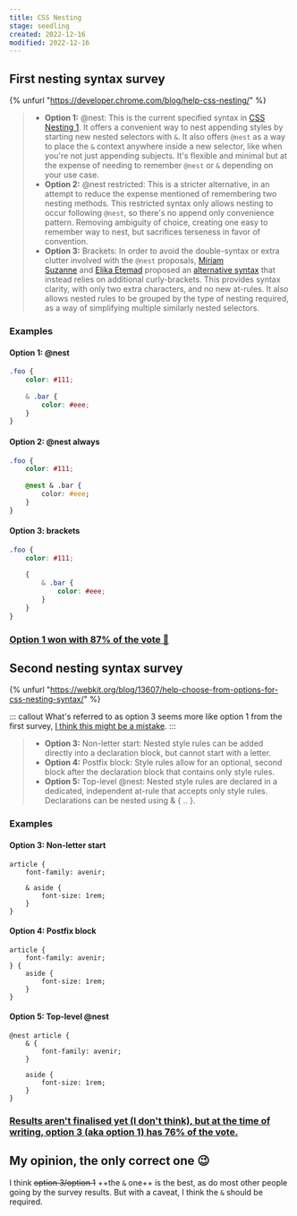 ```yaml
---
title: CSS Nesting
stage: seedling
created: 2022-12-16
modified: 2022-12-16
---
```


## First nesting syntax survey

{% unfurl "https://developer.chrome.com/blog/help-css-nesting/" %}

> - **Option 1:** @nest: This is the current specified syntax in [CSS Nesting 1](https://www.w3.org/TR/css-nesting-1/). It offers a convenient way to nest appending styles by starting new nested selectors with `&`. It also offers `@nest` as a way to place the `&` context anywhere inside a new selector, like when you're not just appending subjects. It's flexible and minimal but at the expense of needing to remember `@nest` or `&` depending on your use case.
> - **Option 2:** @nest restricted: This is a stricter alternative, in an attempt to reduce the expense mentioned of remembering two nesting methods. This restricted syntax only allows nesting to occur following `@nest`, so there's no append only convenience pattern. Removing ambiguity of choice, creating one easy to remember way to nest, but sacrifices terseness in favor of convention.
> - **Option 3:** Brackets: In order to avoid the double-syntax or extra clutter involved with the `@nest` proposals, [Miriam Suzanne](https://www.miriamsuzanne.com/) and [Elika Etemad](https://twitter.com/fantasai) proposed an [alternative syntax](https://github.com/w3c/csswg-drafts/issues/4748#issuecomment-924118287) that instead relies on additional curly-brackets. This provides syntax clarity, with only two extra characters, and no new at-rules. It also allows nested rules to be grouped by the type of nesting required, as a way of simplifying multiple similarly nested selectors.

### Examples
#### **Option 1:** @nest
```css
.foo {
	color: #111;
	
	& .bar {
		color: #eee;
	}
}
```

#### **Option 2:** @nest always
```css
.foo {
	color: #111;
	
	@nest & .bar {
		color: #eee;
	}
}
```

#### **Option 3:** brackets
```css
.foo {
	color: #111;
	
	{
		& .bar {
			color: #eee;
		}
	}
}
```

### [Option 1 won with 87% of the vote :tada:](https://developer.chrome.com/blog/help-css-nesting-results/)

## Second nesting syntax survey

{% unfurl "https://webkit.org/blog/13607/help-choose-from-options-for-css-nesting-syntax/" %}

::: callout What's referred to as option 3 seems more like option 1 from the first survey, [I think this might be a mistake](https://front-end.social/@elly/109521154959924577).
:::

> - **Option 3:** Non-letter start: Nested style rules can be added directly into a declaration block, but cannot start with a letter.
> - **Option 4:** Postfix block: Style rules allow for an optional, second block after the declaration block that contains only style rules.
> - **Option 5:** Top-level @nest: Nested style rules are declared in a dedicated, independent at-rule that accepts only style rules. Declarations can be nested using & { .. }.

### Examples
#### Option 3: Non-letter start
```
article {
	font-family: avenir;
	
	& aside {
		font-size: 1rem;
	}
}
```

#### Option 4: Postfix block
```
article {
	font-family: avenir;
} {
	aside {
		font-size: 1rem;
	}
}
```

#### Option 5: Top-level @nest
```
@nest article {
	& {
		font-family: avenir;
	}
	
	aside {
		font-size: 1rem;
	}
}
```

### [Results aren't finalised yet (I don't think), but at the time of writing, option 3 (aka option 1) has 76% of the vote.](https://webkit.org/blog/13607/help-choose-from-options-for-css-nesting-syntax/#:~:text=Which%20option%20is%20best%20for%20the%20future%20of%20CSS%3F)

## My opinion, the only correct one :wink:

I think ~~option 3/option 1~~ ++the `&` one++ is the best, as do most other people going by the survey results. But with a caveat, I think the `&` should be required.